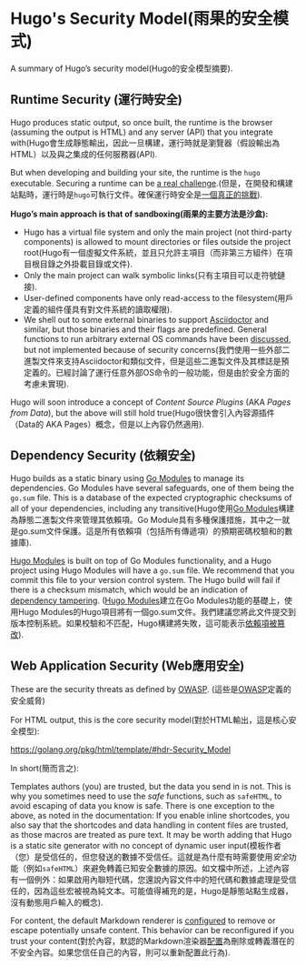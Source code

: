 # Hugo's Security Model(雨果的安全模式)
A summary of Hugo’s security model(Hugo的安全模型摘要).

## Runtime Security (運行時安全)

Hugo produces static output, so once built, the runtime is the browser (assuming the output is HTML) and any server (API) that you integrate with(Hugo會生成靜態輸出，因此一旦構建，運行時就是瀏覽器（假設輸出為HTML）以及與之集成的任何服務器(API).

But when developing and building your site, the runtime is the `hugo` executable. Securing a runtime can be [a real challenge](https://blog.logrocket.com/how-to-protect-your-node-js-applications-from-malicious-dependencies-5f2e60ea08f9/).(但是，在開發和構建站點時，運行時是`hugo`可執行文件。確保運行時安全是[一個真正的挑戰](https://blog.logrocket.com/how-to-protect-your-node-js-applications-from-malicious-dependencies-5f2e60ea08f9/)).

**Hugo’s main approach is that of sandboxing(雨果的主要方法是沙盒):**

- Hugo has a virtual file system and only the main project (not third-party components) is allowed to mount directories or files outside the project root(Hugo有一個虛擬文件系統，並且只允許主項目（而非第三方組件）在項目根目錄之外掛載目錄或文件).
- Only the main project can walk symbolic links(只有主項目可以走符號鏈接).
- User-defined components have only read-access to the filesystem(用戶定義的組件僅具有對文件系統的讀取權限).
- We shell out to some external binaries to support [Asciidoctor](https://gohugo.io/content-management/formats/#list-of-content-formats) and similar, but those binaries and their flags are predefined. General functions to run arbitrary external OS commands have been [discussed](https://github.com/gohugoio/hugo/issues/796), but not implemented because of security concerns(我們使用一些外部二進製文件來支持Asciidoctor和類似文件，但是這些二進製文件及其標誌是預定義的。已經討論了運行任意外部OS命令的一般功能，但是由於安全方面的考慮未實現).

Hugo will soon introduce a concept of *Content Source Plugins* (AKA *Pages from Data*), but the above will still hold true(Hugo很快會引入內容源插件（Data的 AKA Pages）概念，但是以上內容仍然適用).

## Dependency Security (依賴安全)

Hugo builds as a static binary using [Go Modules](https://github.com/golang/go/wiki/Modules) to manage its dependencies. Go Modules have several safeguards, one of them being the `go.sum` file. This is a database of the expected cryptographic checksums of all of your dependencies, including any transitive(Hugo使用[Go Modules](https://github.com/golang/go/wiki/Modules)構建為靜態二進製文件來管理其依賴項。Go Module具有多種保護措施，其中之一就是go.sum文件保護。這是所有依賴項（包括所有傳遞項）的預期密碼校驗和的數據庫).

[Hugo Modules](https://gohugo.io/hugo-modules/) is built on top of Go Modules functionality, and a Hugo project using Hugo Modules will have a `go.sum` file. We recommend that you commit this file to your version control system. The Hugo build will fail if there is a checksum mismatch, which would be an indication of [dependency tampering](https://julienrenaux.fr/2019/12/20/github-actions-security-risk/). ([Hugo Modules](https://gohugo.io/hugo-modules/)建立在Go Modules功能的基礎上，使用Hugo Modules的Hugo項目將有一個go.sum文件。我們建議您將此文件提交到版本控制系統。如果校驗和不匹配，Hugo構建將失敗，這可能表示[依賴項被篡改](https://julienrenaux.fr/2019/12/20/github-actions-security-risk/)).

## Web Application Security (Web應用安全)

These are the security threats as defined by [OWASP](https://en.wikipedia.org/wiki/OWASP). (這些是[OWASP](https://en.wikipedia.org/wiki/OWASP)定義的安全威脅)

For HTML output, this is the core security model(對於HTML輸出，這是核心安全模型):

https://golang.org/pkg/html/template/#hdr-Security_Model

In short(簡而言之):

Templates authors (you) are trusted, but the data you send in is not. This is why you sometimes need to use the *safe* functions, such as `safeHTML`, to avoid escaping of data you know is safe. There is one exception to the above, as noted in the documentation: If you enable inline shortcodes, you also say that the shortcodes and data handling in content files are trusted, as those macros are treated as pure text. It may be worth adding that Hugo is a static site generator with no concept of dynamic user input(模板作者（您）是受信任的，但您發送的數據不受信任。這就是為什麼有時需要使用*安全*功能（例如`safeHTML`）來避免轉義已知安全數據的原因。如文檔中所述，上述內容有一個例外：如果啟用內聯短代碼，您還說內容文件中的短代碼和數據處理是受信任的，因為這些宏被視為純文本。可能值得補充的是，Hugo是靜態站點生成器，沒有動態用戶輸入的概念).

For content, the default Markdown renderer is [configured](https://gohugo.io/getting-started/configuration-markup) to remove or escape potentially unsafe content. This behavior can be reconfigured if you trust your content(對於內容，默認的Markdown渲染器[配置](https://gohugo.io/getting-started/configuration-markup)為刪除或轉義潛在的不安全內容。如果您信任自己的內容，則可以重新配置此行為).